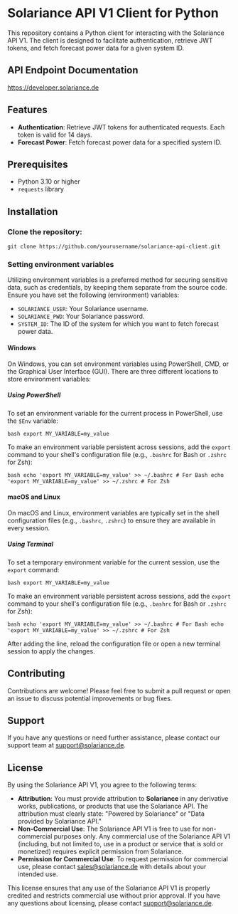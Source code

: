 # Solariance API V1 Client for Python

This repository contains a Python client for interacting with the Solariance API V1. The client is designed to facilitate authentication, retrieve JWT tokens, and fetch forecast power data for a given system ID.

## API Endpoint Documentation
https://developer.solariance.de

## Features

- **Authentication**: Retrieve JWT tokens for authenticated requests. Each token is valid for 14 days.
- **Forecast Power**: Fetch forecast power data for a specified system ID.

## Prerequisites

- Python 3.10 or higher
- `requests` library

## Installation

### Clone the repository: 
```
git clone https://github.com/yourusername/solariance-api-client.git
```

### Setting environment variables

Utilizing environment variables is a preferred method for securing sensitive data, such as credentials, by keeping them separate from the source code.
Ensure you have set the following (environment) variables:

- `SOLARIANCE_USER`: Your Solariance username.
- `SOLARIANCE_PWD`: Your Solariance password.
- `SYSTEM_ID`: The ID of the system for which you want to fetch forecast power data.

#### Windows

On Windows, you can set environment variables using PowerShell, CMD, or the Graphical User Interface (GUI). There are three different locations to store environment variables:

##### Using PowerShell

To set an environment variable for the current process in PowerShell, use the `$Env` variable:
```
bash export MY_VARIABLE=my_value
```
To make an environment variable persistent across sessions, add the `export` command to your shell's configuration file (e.g., `.bashrc` for Bash or `.zshrc` for Zsh):
```
bash echo 'export MY_VARIABLE=my_value' >> ~/.bashrc # For Bash echo 'export MY_VARIABLE=my_value' >> ~/.zshrc # For Zsh
```

#### macOS and Linux

On macOS and Linux, environment variables are typically set in the shell configuration files (e.g., `.bashrc`, `.zshrc`) to ensure they are available in every session.

##### Using Terminal

To set a temporary environment variable for the current session, use the `export` command:
```
bash export MY_VARIABLE=my_value
```
To make an environment variable persistent across sessions, add the `export` command to your shell's configuration file (e.g., `.bashrc` for Bash or `.zshrc` for Zsh):
```
bash echo 'export MY_VARIABLE=my_value' >> ~/.bashrc # For Bash echo 'export MY_VARIABLE=my_value' >> ~/.zshrc # For Zsh
```

After adding the line, reload the configuration file or open a new terminal session to apply the changes.

## Contributing

Contributions are welcome! Please feel free to submit a pull request or open an issue to discuss potential improvements or bug fixes.

## Support

If you have any questions or need further assistance, please contact our support team at support@solariance.de.

## License

By using the Solariance API V1, you agree to the following terms:

- **Attribution**: You must provide attribution to **Solariance** in any derivative works, publications, or products that use the Solariance API. The attribution must clearly state: "Powered by Solariance" or "Data provided by Solariance API."
- **Non-Commercial Use**: The Solariance API V1 is free to use for non-commercial purposes only. Any commercial use of the Solariance API V1 (including, but not limited to, use in a product or service that is sold or monetized) requires explicit permission from Solariance.
- **Permission for Commercial Use**: To request permission for commercial use, please contact [sales@solariance.de](mailto:sales@solariance.de) with details about your intended use.

This license ensures that any use of the Solariance API V1 is properly credited and restricts commercial use without prior approval. If you have any questions about licensing, please contact [support@solariance.de](mailto:support@solariance.de).
